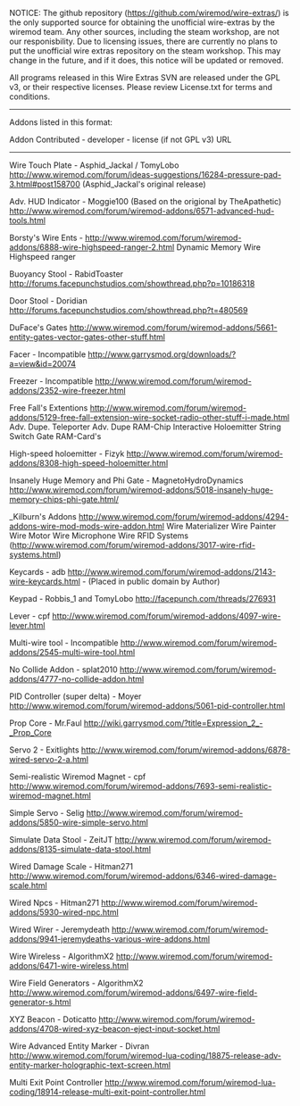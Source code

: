 NOTICE: The github repository (https://github.com/wiremod/wire-extras/) is the only supported source for obtaining the unofficial wire-extras by the wiremod team. Any other sources, including the steam workshop, are not our responisbility. Due to licensing issues, there are currently no plans to put the unofficial wire extras repository on the steam workshop. This may change in the future, and if it does, this notice will be updated or removed.

All programs released in this Wire Extras SVN are released under the GPL v3, or their respective licenses. Please review License.txt for terms and conditions.

-----------------

Addons listed in this format:

Addon Contributed - developer - license (if not GPL v3)
URL

-----------------

Wire Touch Plate - Asphid_Jackal / TomyLobo
http://www.wiremod.com/forum/ideas-suggestions/16284-pressure-pad-3.html#post158700 (Asphid_Jackal's original release)

Adv. HUD Indicator - Moggie100 (Based on the origional by TheApathetic)
http://www.wiremod.com/forum/wiremod-addons/6571-advanced-hud-tools.html

Borsty's Wire Ents -
http://www.wiremod.com/forum/wiremod-addons/6888-wire-highspeed-ranger-2.html
	Dynamic Memory
	Wire Highspeed ranger

Buoyancy Stool - RabidToaster
http://forums.facepunchstudios.com/showthread.php?p=10186318

Door Stool - Doridian
http://forums.facepunchstudios.com/showthread.php?t=480569

DuFace's Gates
http://www.wiremod.com/forum/wiremod-addons/5661-entity-gates-vector-gates-other-stuff.html

Facer - Incompatible
http://www.garrysmod.org/downloads/?a=view&id=20074

Freezer - Incompatible
http://www.wiremod.com/forum/wiremod-addons/2352-wire-freezer.html

Free Fall's Extentions
http://www.wiremod.com/forum/wiremod-addons/5129-free-fall-extension-wire-socket-radio-other-stuff-i-made.html
	Adv. Dupe. Teleporter
	Adv. Dupe RAM-Chip
	Interactive Holoemitter
	String Switch Gate
	RAM-Card's

High-speed holoemitter - Fizyk
http://www.wiremod.com/forum/wiremod-addons/8308-high-speed-holoemitter.html

Insanely Huge Memory and Phi Gate - MagnetoHydroDynamics
http://www.wiremod.com/forum/wiremod-addons/5018-insanely-huge-memory-chips-phi-gate.html/

_Kilburn's Addons
http://www.wiremod.com/forum/wiremod-addons/4294-addons-wire-mod-mods-wire-addon.html
	Wire Materializer
	Wire Painter
	Wire Motor
	Wire Microphone
	Wire RFID Systems (http://www.wiremod.com/forum/wiremod-addons/3017-wire-rfid-systems.html)

Keycards - adb
http://www.wiremod.com/forum/wiremod-addons/2143-wire-keycards.html - (Placed in public domain by Author)

Keypad - Robbis_1 and TomyLobo
http://facepunch.com/threads/276931

Lever - cpf
http://www.wiremod.com/forum/wiremod-addons/4097-wire-lever.html

Multi-wire tool - Incompatible
http://www.wiremod.com/forum/wiremod-addons/2545-multi-wire-tool.html

No Collide Addon - splat2010
http://www.wiremod.com/forum/wiremod-addons/4777-no-collide-addon.html

PID Controller (super delta) - Moyer
http://www.wiremod.com/forum/wiremod-addons/5061-pid-controller.html

Prop Core - Mr.Faul
http://wiki.garrysmod.com/?title=Expression_2_-_Prop_Core

Servo 2 - Exitlights
http://www.wiremod.com/forum/wiremod-addons/6878-wired-servo-2-a.html

Semi-realistic Wiremod Magnet - cpf
http://www.wiremod.com/forum/wiremod-addons/7693-semi-realistic-wiremod-magnet.html

Simple Servo - Selig
http://www.wiremod.com/forum/wiremod-addons/5850-wire-simple-servo.html

Simulate Data Stool - ZeitJT
http://www.wiremod.com/forum/wiremod-addons/8135-simulate-data-stool.html

Wired Damage Scale - Hitman271
http://www.wiremod.com/forum/wiremod-addons/6346-wired-damage-scale.html

Wired Npcs - Hitman271
http://www.wiremod.com/forum/wiremod-addons/5930-wired-npc.html

Wired Wirer - Jeremydeath
http://www.wiremod.com/forum/wiremod-addons/9941-jeremydeaths-various-wire-addons.html

Wire Wireless - AlgorithmX2
http://www.wiremod.com/forum/wiremod-addons/6471-wire-wireless.html

Wire Field Generators - AlgorithmX2
http://www.wiremod.com/forum/wiremod-addons/6497-wire-field-generator-s.html

XYZ Beacon - Doticatto
http://www.wiremod.com/forum/wiremod-addons/4708-wired-xyz-beacon-eject-input-socket.html

Wire Advanced Entity Marker - Divran
http://www.wiremod.com/forum/wiremod-lua-coding/18875-release-adv-entity-marker-holographic-text-screen.html

Multi Exit Point Controller
http://www.wiremod.com/forum/wiremod-lua-coding/18914-release-multi-exit-point-controller.html
